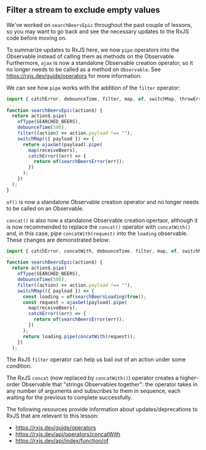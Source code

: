## Filter a stream to exclude empty values

<Timestamp start="0:37" end="0:47">

We've worked on `searchBeersEpic` throughout the past couple of lessons, so you may want to go back and see the necessary updates to the RxJS code before moving on.

</Timestamp>

<Timestamp start="0:48" end="1:10">

To summarize updates to RxJS here, we now `pipe` operators into the Observable instead of calling them as methods on the Observable. Furthermore, `ajax` is now a standalone Observable creation operator, so it no longer needs to be called as a method on `Observable`. See https://rxjs.dev/guide/operators for more information.

</Timestamp>

<Timestamp start="1:11" end="1:31">

We can see how `pipe` works with the addition of the `filter` operator:

```jsx
import { catchError, debounceTime, filter, map, of, switchMap, throwError } from "rxjs";
...
function searchBeersEpic(action$) {
  return action$.pipe(
    ofType(SEARCHED_BEERS),
    debounceTime(500),
    filter((action) => action.payload !== ""),
    switchMap(({ payload }) => {
      return ajaxGet(payload).pipe(
        map(receiveBeers),
        catchError((err) => {
          return of(searchBeersError(err));
        })
      );
    })
  );
}
```

</Timestamp>

<Timestamp start="4:40" end="4:52">

`of()` is now a standalone Observable creation operator and no longer needs to be called on an Observable.

</Timestamp>

<Timestamp start="5:00" end="5:30">

`concat()` is also now a standalone Observable creation opertaor, although it is now recommended to replace the `concat()` operator with `concatWith()` and, in this case, pipe `concatWith(request)` into the `loading` observable. These changes are demonstrated below:

```jsx
import { catchError, concatWith, debounceTime, filter, map, of, switchMap, throwError } from "rxjs";
...
function searchBeersEpic(action$) {
  return action$.pipe(
    ofType(SEARCHED_BEERS),
    debounceTime(500),
    filter((action) => action.payload !== ""),
    switchMap(({ payload }) => {
      const loading = of(searchBeersLoading(true));
      const request = ajaxGet(payload).pipe(
        map(receiveBeers),
        catchError((err) => {
          return of(searchBeersError(err));
        })
      );
      return loading.pipe(concatWith(request));
    })
  );
```

</Timestamp>

The RxJS `filter` operator can help us bail out of an action under some condition.

The RxJS `concat` (now replaced by `concatWith()`) operator creates a higher-order Observable that "strings Observables together": the operator takes in any number of arguments and subscribes to them in sequence, each waiting for the previous to complete successfully.

The following resources provide information about updates/deprecations to RxJS that are relevant to this lesson:

-   https://rxjs.dev/guide/operators
-   https://rxjs.dev/api/operators/concatWith
-   https://rxjs.dev/api/index/function/of

